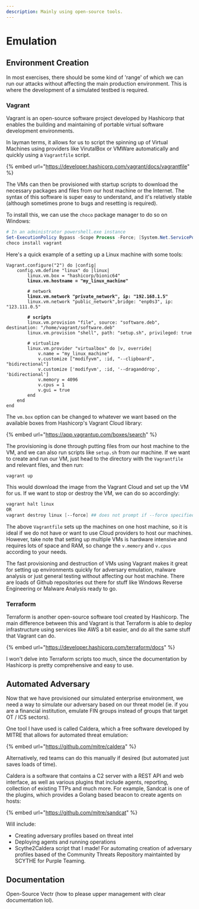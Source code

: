 ```yaml
---
description: Mainly using open-source tools.
---
```


# Emulation

## Environment Creation

In most exercises, there should be some kind of 'range' of which we can run our attacks without affecting the main production environment. This is where the development of a simulated testbed is required.&#x20;

### Vagrant

Vagrant is an open-source software project developed by Hashicorp that enables the building and maintaining of portable virtual software development environments.

In layman terms, it allows for us to script the spinning up of Virtual Machines using providers like VirutalBox or VMWare automatically and quickly using a `Vagrantfile` script.&#x20;

{% embed url="https://developer.hashicorp.com/vagrant/docs/vagrantfile" %}

The VMs can then be provisioned with startup scripts to download the necessary packages and files from our host machine or the Internet. The syntax of this software is super easy to understand, and it's relatively stable (although sometimes prone to bugs and resetting is required).

To install this, we can use the `choco` package manager to do so on Windows:

```powershell
# In an administrator powershell.exe instance
Set-ExecutionPolicy Bypass -Scope Process -Force; [System.Net.ServicePointManager]::SecurityProtocol = [System.Net.ServicePointManager]::SecurityProtocol -bor 3072; iex ((New-Object System.Net.WebClient).DownloadString('https://community.chocolatey.org/install.ps1'))
choco install vagrant
```

Here's a quick example of a setting up a Linux machine with some tools:

<pre><code>Vagrant.configure("2") do |config|
    config.vm.define "linux" do |linux|
        linux.vm.box = "hashicorp/bionic64"
<strong>        linux.vm.hostname = "my_linux_machine"
</strong>            
        # network
<strong>        linux.vm.network "private_network", ip: "192.168.1.5"
</strong>        linux.vm.network "public_network",bridge: "enp0s3", ip: "123.111.0.5"
            
<strong>        # scripts
</strong>        linux.vm.provision "file", source: "software.deb", destination: "/home/vagrant/software.deb"
        linux.vm.provision "shell", path: "setup.sh", privileged: true 
            
        # virtualize
        linux.vm.provider "virtualbox" do |v, override|
            v.name = "my_linux_machine"
            v.customize ["modifyvm", :id, "--clipboard", "bidirectional"]
            v.customize ['modifyvm', :id, '--draganddrop', 'bidirectional']
            v.memory = 4096
            v.cpus = 1
            v.gui = true
        end
    end
end
</code></pre>

The `vm.box` option can be changed to whatever we want based on the available boxes from Hashicorp's Vagrant Cloud library:

{% embed url="https://app.vagrantup.com/boxes/search" %}

The provisioning is done through putting files from our host machine to the VM, and we can also run scripts like `setup.sh` from our machine. If we want to create and run our VM, just head to the directory with the `Vagrantfile` and relevant files, and then run:

```powershell
vagrant up
```

This would download the image from the Vagrant Cloud and set up the VM for us. If we want to stop or destroy the VM, we can do so accordingly:

```powershell
vagrant halt linux
OR 
vagrant destroy linux [--force] ## does not prompt if --force specified
```

The above `Vagrantfile` sets up the machines on one host machine, so it is ideal if we do not have or want to use Cloud providers to host our machines. However, take note that setting up multiple VMs is hardware intensive and requires lots of space and RAM, so change the `v.memory` and `v.cpus` according to your needs.

The fast provisioning and destruction of VMs using Vagrant makes it great for setting up environments quickly for adversary emulation, malware analysis or just general testing without affecting our host machine. There are loads of Github repositories out there for stuff like Windows Reverse Engineering or Malware Analysis ready to go.&#x20;

### Terraform

Terraform is another open-source software tool created by Hashicorp. The main difference between this and Vagrant is that Terraform is able to deploy infrastructure using services like AWS a bit easier, and do all the same stuff that Vagrant can do.&#x20;

{% embed url="https://developer.hashicorp.com/terraform/docs" %}

I won't delve into Terraform scripts too much, since the documentation by Hashicorp is pretty comprehensive and easy to use.&#x20;

## Automated Adversary

Now that we have provisioned our simulated enterprise environment, we need a way to simulate our adversary based on our threat model (ie. if you are a financial institution, emulate FIN groups instead of groups that target OT / ICS sectors).&#x20;

One tool I have used is called Caldera, which a free software developed by MITRE that allows for automated threat emulation:

{% embed url="https://github.com/mitre/caldera" %}

Alternatively, red teams can do this manually if desired (but automated just saves loads of time).&#x20;

Caldera is a software that contains a C2 server with a REST API and web interface, as well as various plugins that include agents, reporting, collection of existing TTPs and much more. For example, Sandcat is one of the plugins, which provides a Golang based beacon to create agents on hosts:

{% embed url="https://github.com/mitre/sandcat" %}

Will include:

* Creating adversary profiles based on threat intel
* Deploying agents and running operations
* Scythe2Caldera script that I made! For automating creation of adversary profiles based of the Community Threats Repository maintainted by SCYTHE for Purple Teaming.

## Documentation

Open-Source Vectr (how to please upper management with clear documentation lol).&#x20;
